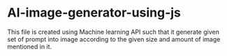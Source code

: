 # AI-image-generator-using-js
This file is created using Machine learning API such that it generate  given set of prompt into image  according to the given size and amount of image mentioned in it.
